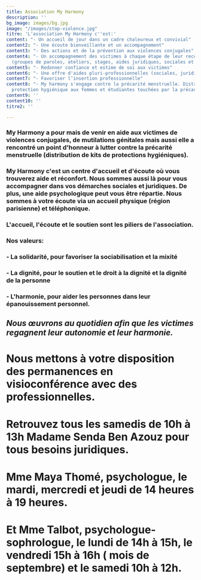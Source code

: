 ```yaml
---
title: Association My Harmony
description: ''
bg_image: images/bg.jpg
image: "/images/stop-violence.jpg"
titre: 'L’association My Harmony c''est:'
content: "- Un accueil de jour dans un cadre chaleureux et convivial"
content2: "- Une écoute bienveillante et un accompagnement"
content3: "- Des actions et de la prévention aux violences conjugales"
content4: "- Un accompagnement des victimes à chaque étape de leur reconstruction
  (groupes de paroles, ateliers, stages, aides juridiques, sociales et psychologique)"
content5: "- Redonner confiance et estime de soi aux victimes"
content6: "- Une offre d'aides pluri-professionnelles (sociales, juridiques, psychologiques)"
content7: "- Favoriser l’insertion professionnelle"
content8: "- My harmony s'engage contre la précarité menstruelle. Distribution de
  protection hygiénique aux femmes et étudiantes touchées par la précarité."
content9: ''
content10: ''
titre2: ''

---
```

### My Harmony a pour mais de venir en aide aux victimes de violences conjugales, de mutilations génitales mais aussi elle a rencontré un point d'honneur à lutter contre la précarité menstruelle (distribution de kits de protections hygiéniques).

### My Harmony c'est un centre d'accueil et d'écoute où vous trouverez aide et réconfort. Nous sommes aussi là pour vous accompagner dans vos démarches sociales et juridiques. De plus, une aide psychologique peut vous être répartie. Nous sommes à votre écoute via un accueil physique (région parisienne) et téléphonique.

### L'accueil, l'écoute et le soutien sont les piliers de l'association.

### Nos valeurs:

### - **La solidarité,** pour favoriser la sociabilisation et la mixité

### - **La dignité,** pour le soutien et le droit à la dignité et la dignité de la personne

### - **L'harmonie,** pour aider les personnes dans leur épanouissement personnel.

## _Nous œuvrons au quotidien afin que les victimes regagnent leur autonomie et leur harmonie._

# **Nous mettons à votre disposition des permanences en visioconférence avec des professionnelles.**

# Retrouvez tous les samedis de 10h à 13h Madame Senda Ben Azouz pour tous besoins juridiques.

# Mme Maya Thomé, psychologue, le mardi, mercredi et jeudi de 14 heures à 19 heures.

# Et Mme Talbot, psychologue-sophrologue, le lundi de 14h à 15h, le vendredi 15h à 16h ( mois de septembre) et le samedi 10h à 12h.